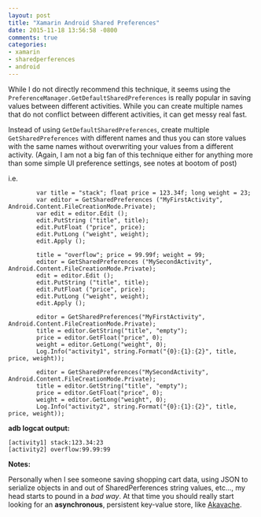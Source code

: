 ```yaml
---
layout: post
title: "Xamarin Android Shared Preferences"
date: 2015-11-18 13:56:58 -0800
comments: true
categories: 
- xamarin
- sharedperferences
- android
---
```

While I do not directly recommend this technique, it seems using the `PreferenceManager.GetDefaultSharedPreferences` is really popular in saving values between different activities. While you can create multiple names that do not conflict between different activities, it can get messy real fast.

Instead of using `GetDefaultSharedPreferences`, create multiple `GetSharedPreferences` with different names and thus you can store values with the same names without overwriting your values from a different activity. (Again, I am not a big fan of this technique either for anything more than some simple UI preference settings, see notes at bootom of post)

i.e.

			var title = "stack"; float price = 123.34f; long weight = 23; 
			var editor = GetSharedPreferences ("MyFirstActivity", Android.Content.FileCreationMode.Private);
			var edit = editor.Edit ();
			edit.PutString ("title", title);
			edit.PutFloat ("price", price);
			edit.PutLong ("weight", weight);
			edit.Apply ();

			title = "overflow"; price = 99.99f; weight = 99;
			editor = GetSharedPreferences ("MySecondActivity", Android.Content.FileCreationMode.Private);
			edit = editor.Edit ();
			edit.PutString ("title", title);
			edit.PutFloat ("price", price);
			edit.PutLong ("weight", weight);
			edit.Apply ();

			editor = GetSharedPreferences("MyFirstActivity", Android.Content.FileCreationMode.Private);
			title = editor.GetString("title", "empty");
			price = editor.GetFloat("price", 0);
			weight = editor.GetLong("weight", 0);
			Log.Info("activity1", string.Format("{0}:{1}:{2}", title, price, weight));

			editor = GetSharedPreferences("MySecondActivity", Android.Content.FileCreationMode.Private);
			title = editor.GetString("title", "empty");
			price = editor.GetFloat("price", 0);
			weight = editor.GetLong("weight", 0);
			Log.Info("activity2", string.Format("{0}:{1}:{2}", title, price, weight));

**adb logcat output:**

	[activity1] stack:123.34:23
	[activity2] overflow:99.99:99

**Notes:**

Personally when I see someone saving shopping cart data, using JSON to serialize objects in and out of SharedPerferences string values, etc..., my head starts to pound in a *bad way*. At that time you should really start looking for an **asynchronous**, persistent key-value store, like [Akavache](https://github.com/akavache/Akavache).
